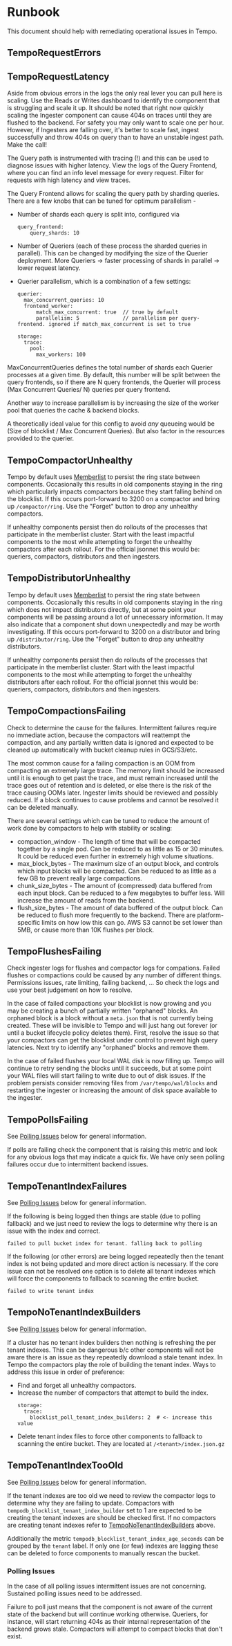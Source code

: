 # Runbook

This document should help with remediating operational issues in Tempo.

## TempoRequestErrors
## TempoRequestLatency

Aside from obvious errors in the logs the only real lever you can pull here is scaling.  Use the Reads or Writes dashboard
to identify the component that is struggling and scale it up.  It should be noted that right now quickly scaling the
Ingester component can cause 404s on traces until they are flushed to the backend.  For safety you may only want to
scale one per hour.  However, if Ingesters are falling over, it's better to scale fast, ingest successfully and throw 404s
on query than to have an unstable ingest path.  Make the call!

The Query path is instrumented with tracing (!) and this can be used to diagnose issues with higher latency. View the logs of
the Query Frontend, where you can find an info level message for every request. Filter for requests with high latency and view traces.

The Query Frontend allows for scaling the query path by sharding queries. There are a few knobs that can be tuned for optimum
parallelism -
- Number of shards each query is split into, configured via
    ```
    query_frontend:
        query_shards: 10
    ```
- Number of Queriers (each of these process the sharded queries in parallel). This can be changed by modifying the size of the
Querier deployment. More Queriers -> faster processing of shards in parallel -> lower request latency.

- Querier parallelism, which is a combination of a few settings:

    ```
    querier:
      max_concurrent_queries: 10
      frontend_worker:
          match_max_concurrent: true  // true by default
          parallelism: 5              // parallelism per query-frontend. ignored if match_max_concurrent is set to true

    storage:
      trace:
        pool:
          max_workers: 100
    ```

MaxConcurrentQueries defines the total number of shards each Querier processes at a given time. By default, this number will
be split between the query frontends, so if there are N query frontends, the Querier will process (Max Concurrent Queries/ N)
queries per query frontend.

Another way to increase parallelism is by increasing the size of the worker pool that queries the cache & backend blocks.

A theoretically ideal value for this config to avoid _any_ queueing would be (Size of blocklist / Max Concurrent Queries).
But also factor in the resources provided to the querier.

## TempoCompactorUnhealthy

Tempo by default uses [Memberlist](https://github.com/hashicorp/memberlist) to persist the ring state between components.
Occasionally this results in old components staying in the ring which particularly impacts compactors because they start
falling behind on the blocklist.  If this occurs port-forward to 3200 on a compactor and bring up `/compactor/ring`.  Use the
"Forget" button to drop any unhealthy compactors.

If unhealthy components persist then do rollouts of the processes that participate in the memberlist cluster.  Start
with the least impactful components to the most while attempting to forget the unhealthy compactors after each rollout.  For
the official jsonnet this would be: queriers, compactors, distributors and then ingesters.

## TempoDistributorUnhealthy

Tempo by default uses [Memberlist](https://github.com/hashicorp/memberlist) to persist the ring state between components.
Occasionally this results in old components staying in the ring which does not impact distributors directly, but at some point
your components will be passing around a lot of unnecessary information. It may also indicate that a component shut down
unexpectedly and may be worth investigating. If this occurs port-forward to 3200 on a distributor and bring up `/distributor/ring`.
Use the "Forget" button to drop any unhealthy distributors.

If unhealthy components persist then do rollouts of the processes that participate in the memberlist cluster.  Start
with the least impactful components to the most while attempting to forget the unhealthy distributors after each rollout.  For
the official jsonnet this would be: queriers, compactors, distributors and then ingesters.

## TempoCompactionsFailing

Check to determine the cause for the failures.  Intermittent failures require no immediate action, because the compactors will
reattempt the compaction, and any partially written data is ignored and expected to be cleaned up automatically with bucket cleanup
rules in GCS/S3/etc.

The most common cause for a failing compaction is an OOM from compacting an extremely large trace.  The memory limit should be
increased until it is enough to get past the trace, and must remain increased until the trace goes out of retention and is
deleted, or else there is the risk of the trace causing OOMs later.  Ingester limits should be reviewed and possibly reduced.
If a block continues to cause problems and cannot be resolved it can be deleted manually.

There are several settings which can be tuned to reduce the amount of work done by compactors to help with stability or scaling:
- compaction_window - The length of time that will be compacted together by a single pod.  Can be reduced to as little as 15 or
  30 minutes.  It could be reduced even further in extremely high volume situations.
- max_block_bytes - The maximum size of an output block, and controls which input blocks will be compacted. Can be reduced to as
  little as a few GB to prevent really large compactions.
- chunk_size_bytes - The amount of (compressed) data buffered from each input block. Can be reduced to a few megabytes to buffer
  less.  Will increase the amount of reads from the backend.
- flush_size_bytes - The amount of data buffered of the output block. Can be reduced to flush more frequently to the backend.
  There are platform-specific limits on how low this can go.  AWS S3 cannot be set lower than 5MB, or cause more than 10K flushes
  per block.

## TempoFlushesFailing

Check ingester logs for flushes and compactor logs for compations.  Failed flushes or compactions could be caused by any number of
different things.  Permissions issues, rate limiting, failing backend, ...  So check the logs and use your best judgement on how to
resolve.

In the case of failed compactions your blocklist is now growing and you may be creating a bunch of partially written "orphaned"
blocks.  An orphaned block is a block without a `meta.json` that is not currently being created.  These will be invisible to
Tempo and will just hang out forever (or until a bucket lifecycle policy deletes them).  First, resolve the issue so that your
compactors can get the blocklist under control to prevent high query latencies.  Next try to identify any "orphaned" blocks and
remove them.

In the case of failed flushes your local WAL disk is now filling up.  Tempo will continue to retry sending the blocks
until it succeeds, but at some point your WAL files will start failing to write due to out of disk issues.  If the problem
persists consider removing files from `/var/tempo/wal/blocks` and restarting the ingester or increasing the amount of disk space
available to the ingester.

## TempoPollsFailing

See [Polling Issues](#polling-issues) below for general information.

If polls are failing check the component that is raising this metric and look for any obvious logs that may indicate a quick fix.
We have only seen polling failures occur due to intermittent backend issues.

## TempoTenantIndexFailures

See [Polling Issues](#polling-issues) below for general information.

If the following is being logged then things are stable (due to polling fallback) and we just need to review the logs to determine why 
there is an issue with the index and correct.
```
failed to pull bucket index for tenant. falling back to polling
```

If the following (or other errors) are being logged repeatedly then the tenant index is not being updated and more direct action is necessary.
If the core issue can not be resolved one option is to delete all tenant indexes which will force the components to fallback to 
scanning the entire bucket.
```
failed to write tenant index
```

## TempoNoTenantIndexBuilders

See [Polling Issues](#polling-issues) below for general information.

If a cluster has no tenant index builders then nothing is refreshing the per tenant indexes. This can be dangerous
b/c other components will not be aware there is an issue as they repeatedly download a stale tenant index. In Tempo the compactors
play the role of building the tenant index. Ways to address this issue in order of preference:

- Find and forget all unhealthy compactors.
- Increase the number of compactors that attempt to build the index.
  ```
  storage:
    trace:
      blocklist_poll_tenant_index_builders: 2  # <- increase this value
  ```
- Delete tenant index files to force other components to fallback to scanning the entire bucket. They are located at 
  `/<tenant>/index.json.gz`

## TempoTenantIndexTooOld

See [Polling Issues](#polling-issues) below for general information.

If the tenant indexes are too old we need to review the compactor logs to determine why they are failing to update. Compactors
with `tempodb_blocklist_tenant_index_builder` set to 1 are expected to be creating the tenant indexes are should be checked
first. If no compactors are creating tenant indexes refer to [TempoNoTenantIndexBuilders](#temponotenantindexbuilders) above.

Additionally the metric `tempodb_blocklist_tenant_index_age_seconds` can be grouped by the `tenant` label. If only one (or few) 
indexes are lagging these can be deleted to force components to manually rescan the bucket.

### Polling Issues

In the case of all polling issues intermittent issues are not concerning. Sustained polling issues need to be addressed.  

Failure to poll just means that the component is not aware of the current state of the backend but will continue working
otherwise.  Queriers, for instance, will start returning 404s as their internal representation of the backend grows stale. 
Compactors will attempt to compact blocks that don't exist.